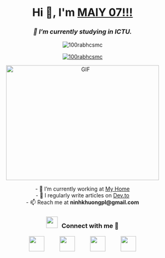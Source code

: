 <div style="text-align: center; margin: auto;">
  <h1>Hi 👋, I'm <a href="https://100rabhcsmc.github.io/Me.io/" target="blank">MAIY 07!!!</a></h1>
  <h3><i>🌱 I’m currently studying in ICTU.</i></h3>

  <p>
    <img src="https://komarev.com/ghpvc/?username=100rabhcsmc&label=Profile%20views&color=0e75b6&style=flat" alt="100rabhcsmc" />
  </p>

  <p>
    <a href="https://www.tiktok.com/@ninhkhuong.05" target="blank">
      <img src="https://img.shields.io/twitter/follow/100rabhcsmc?logo=twitter&style=for-the-badge" alt="100rabhcsmc" />
    </a>
  </p>

  <a target="_blank" style="display: flex; justify-content: center; align-items: center; margin: auto;">
    <img style="display: block;" height="300" width="400" alt="GIF" src="https://media.giphy.com/media/SWoSkN6DxTszqIKEqv/giphy.gif">
  </a>

  <p>
    - 🔭 I’m currently working at <a href="https://phoenix.tech/griffyn/" target="blank">My Home</a><br>
    - 📝 I regularly write articles on <a href="https://dev.to/100rabhcsmc">Dev.to</a><br>
    - 📫 Reach me at <strong>ninhkhuongpl@gmail.com</strong>
  </p>

  <h3>
    <img src="https://media.giphy.com/media/iY8CRBdQXODJSCERIr/giphy.gif" width="30" height="30" style="margin-right: 10px;">Connect with me 🤝
  </h3>

  <div class="icons-social" style="display: flex; justify-content: center; align-items: center; width: 80%; margin: auto;">
    <a style="margin: 0 20px;" target="_blank" href="https://www.linkedin.com/">
      <img src="https://img.icons8.com/?size=100&id=98960&format=png&color=000000" width="40" height="40">
    </a>
    <a style="margin: 0 20px;" target="_blank" href="https://github.com/maiychrus25/">
      <img src="https://img.icons8.com/?size=100&id=62856&format=png&color=000000" width="40" height="40">
    </a>
    <a style="margin: 0 20px;" target="_blank" href="https://www.instagram.com/khuong.ninh.963/">
      <img src="https://img.icons8.com/?size=100&id=32323&format=png&color=000000" width="40" height="40">
    </a>
    <a style="margin: 0 20px;" target="_blank" href="https://www.tiktok.com/@ninhkhuong.05">
      <img src="https://img.icons8.com/?size=100&id=118640&format=png&color=000000" width="40" height="40">
    </a>
  </div>
</div>
